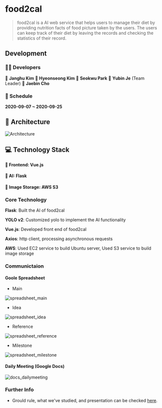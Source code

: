 # food2cal

> food2cal is a AI web service that helps users to manage their diet by providing nutrition facts of food picture taken by the users. The users can keep track of their diet by leaving the records and checking the statistics of their record.



## Development

### 🧑‍💻 Developers

👤 **Janghu Kim** 👤 **Hyeonseong Kim** 👤 **Seokwu Park** 👤 **Yubin Je** (Team Leader) 👤 **Jaebin Cho**




### 📆 Schedule

**2020-09-07 ~ 2020-09-25**



## 📖 Architecture

![Architecture](README.assets/Architecture.png)



## 💻  Technology Stack

#### 📌 Frontend: Vue.js

#### 📌 AI: Flask

#### 📌 Image Storage: AWS S3


### Core Technology  

**Flask**: Built the AI of food2cal

**YOLO v2**: Customized yolo to implement the AI functionality

**Vue.js**: Developed front end of food2cal

**Axios**: http client, processing asynchronous requests

**AWS**: Used EC2 service to build Ubuntu server, Used S3 service to build image storage



### Communictaion

#### Goole Spreadsheet

* Main

![spreadsheet_main](README.assets/spreadsheet_main.png)

* Idea

![spreadsheet_idea](README.assets/spreadsheet_idea.png)



* Reference

![spreadsheet_reference](README.assets/spreadsheet_reference.png)



* Milestone

![spreadsheet_milestone](README.assets/spreadsheet_milestone.png)



#### Daily Meeting (Google Docs)

![docs_dailymeeting](README.assets/docs_dailymeeting.png)



### Further Info

* Grould rule, what we've studied, and presentation can be checked [here](https://lab.ssafy.com/s03-ai-sub2/s03p22a411/tree/master/docs).